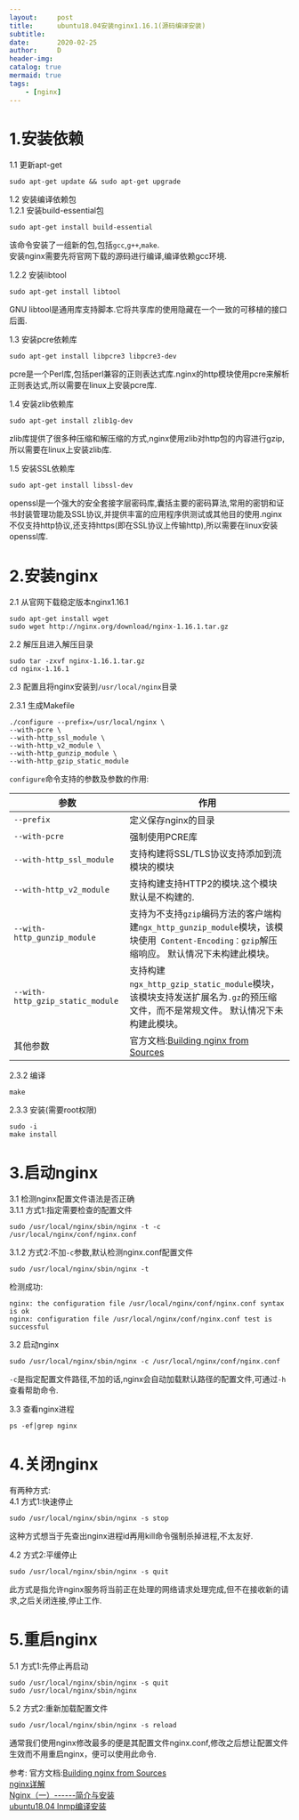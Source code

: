 ```yaml
---
layout:     post
title:      ubuntu18.04安装nginx1.16.1(源码编译安装)
subtitle:   
date:       2020-02-25
author:     D
header-img: 
catalog: true
mermaid: true
tags:
    - [nginx]
---
```


# 1.安装依赖
1.1 更新apt-get
```
sudo apt-get update && sudo apt-get upgrade
```

1.2 安装编译依赖包<br>
1.2.1 安装build-essential包
```
sudo apt-get install build-essential
```
该命令安装了一组新的包,包括`gcc`,`g++`,`make`.<br>
安装nginx需要先将官网下载的源码进行编译,编译依赖gcc环境.

1.2.2 安装libtool
```
sudo apt-get install libtool
```
GNU libtool是通用库支持脚本.它将共享库的使用隐藏在一个一致的可移植的接口后面.

1.3 安装pcre依赖库
```
sudo apt-get install libpcre3 libpcre3-dev
```
pcre是一个Perl库,包括perl兼容的正则表达式库.nginx的http模块使用pcre来解析正则表达式,所以需要在linux上安装pcre库.

1.4 安装zlib依赖库
```
sudo apt-get install zlib1g-dev
```
zlib库提供了很多种压缩和解压缩的方式,nginx使用zlib对http包的内容进行gzip,所以需要在linux上安装zlib库.

1.5 安装SSL依赖库
```
sudo apt-get install libssl-dev
```
openssl是一个强大的安全套接字层密码库,囊括主要的密码算法,常用的密钥和证书封装管理功能及SSL协议,并提供丰富的应用程序供测试或其他目的使用.nginx不仅支持http协议,还支持https(即在SSL协议上传输http),所以需要在linux安装openssl库.

# 2.安装nginx
2.1 从官网下载稳定版本nginx1.16.1
```
sudo apt-get install wget
sudo wget http://nginx.org/download/nginx-1.16.1.tar.gz
```
2.2 解压且进入解压目录
```
sudo tar -zxvf nginx-1.16.1.tar.gz
cd nginx-1.16.1
```
2.3 配置且将nginx安装到`/usr/local/nginx`目录

2.3.1 生成Makefile
```
./configure --prefix=/usr/local/nginx \
--with-pcre \
--with-http_ssl_module \
--with-http_v2_module \
--with-http_gunzip_module \
--with-http_gzip_static_module 
```

`configure`命令支持的参数及参数的作用:

|参数|作用|
|-|-|
|`--prefix`|定义保存nginx的目录|
|`--with-pcre`|强制使用PCRE库|
|`--with-http_ssl_module`|支持构建将SSL/TLS协议支持添加到流模块的模块|
|`--with-http_v2_module`|支持构建支持HTTP2的模块.这个模块默认是不构建的.|
|`--with-http_gunzip_module`|支持为不支持`gzip`编码方法的客户端构建`ngx_http_gunzip_module`模块，该模块使用` Content-Encoding：gzip`解压缩响应。 默认情况下未构建此模块。|
|`--with-http_gzip_static_module`|支持构建`ngx_http_gzip_static_module`模块，该模块支持发送扩展名为`.gz`的预压缩文件，而不是常规文件。 默认情况下未构建此模块。|
|其他参数|官方文档:[Building nginx from Sources](http://nginx.org/en/docs/configure.html)|

2.3.2 编译 
```
make 
```
2.3.3 安装(需要root权限)
```
sudo -i  
make install
```
# 3.启动nginx
3.1 检测nginx配置文件语法是否正确<br>
3.1.1 方式1:指定需要检查的配置文件
```
sudo /usr/local/nginx/sbin/nginx -t -c /usr/local/nginx/conf/nginx.conf
```
3.1.2 方式2:不加`-c`参数,默认检测nginx.conf配置文件
```
sudo /usr/local/nginx/sbin/nginx -t
```
检测成功:
```
nginx: the configuration file /usr/local/nginx/conf/nginx.conf syntax is ok
nginx: configuration file /usr/local/nginx/conf/nginx.conf test is successful
```
3.2 启动nginx
```
sudo /usr/local/nginx/sbin/nginx -c /usr/local/nginx/conf/nginx.conf
```
`-c`是指定配置文件路径,不加的话,nginx会自动加载默认路径的配置文件,可通过`-h`查看帮助命令.

3.3 查看nginx进程
```
ps -ef|grep nginx
```
# 4.关闭nginx
有两种方式:<br>
4.1 方式1:快速停止
```
sudo /usr/local/nginx/sbin/nginx -s stop
```
这种方式想当于先查出nginx进程id再用kill命令强制杀掉进程,不太友好.

4.2 方式2:平缓停止
```
sudo /usr/local/nginx/sbin/nginx -s quit
```
此方式是指允许nginx服务将当前正在处理的网络请求处理完成,但不在接收新的请求,之后关闭连接,停止工作.

# 5.重启nginx
5.1 方式1:先停止再启动
```
sudo /usr/local/nginx/sbin/nginx -s quit
sudo /usr/local/nginx/sbin/nginx 
```
5.2 方式2:重新加载配置文件
```
sudo /usr/local/nginx/sbin/nginx -s reload
```
通常我们使用nginx修改最多的便是其配置文件nginx.conf,修改之后想让配置文件生效而不用重启nginx，便可以使用此命令.

参考:
官方文档:[Building nginx from Sources](http://nginx.org/en/docs/configure.html)<br>
[nginx详解](https://cnblogs.com/qiulovelinux/p/10417477.html)<br>
[Nginx（一）------简介与安装](https://www.cnblogs.com/ysocean/p/9384877.html)<br>
[ubuntu18.04 lnmp编译安装](https://jianshu.com/p/157fb7f28bf7)<br>


